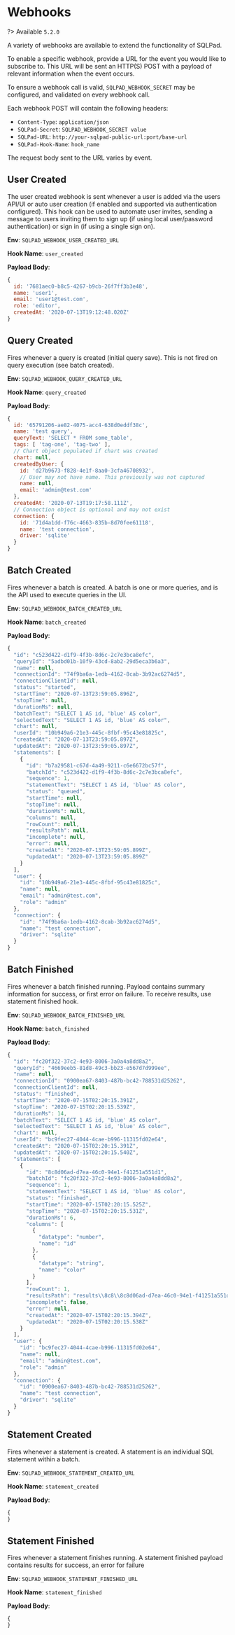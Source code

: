 # Webhooks

?> Available `5.2.0`

A variety of webhooks are available to extend the functionality of SQLPad.

To enable a specific webhook, provide a URL for the event you would like to subscribe to. This URL will be sent an HTTP(S) POST with a payload of relevant information when the event occurs.

To ensure a webhook call is valid, `SQLPAD_WEBHOOK_SECRET` may be configured, and validated on every webhook call.

Each webhook POST will contain the following headers:

- `Content-Type`: `application/json`
- `SQLPad-Secret`: `SQLPAD_WEBHOOK_SECRET value`
- `SQLPad-URL`: `http://your-sqlpad-public-url:port/base-url`
- `SQLPad-Hook-Name`: `hook_name`

The request body sent to the URL varies by event.

## User Created

The user created webhook is sent whenever a user is added via the users API/UI or auto user creation (if enabled and supported via authentication configured). This hook can be used to automate user invites, sending a message to users inviting them to sign up (if using local user/password authentication) or sign in (if using a single sign on).

**Env**: `SQLPAD_WEBHOOK_USER_CREATED_URL`

**Hook Name**: `user_created`

**Payload Body**:

```js
{
  id: '7681aec0-b8c5-4267-b9cb-26f7ff3b3e48',
  name: 'user1',
  email: 'user1@test.com',
  role: 'editor',
  createdAt: '2020-07-13T19:12:48.020Z'
}
```

## Query Created

Fires whenever a query is created (initial query save). This is not fired on query execution (see batch created).

**Env**: `SQLPAD_WEBHOOK_QUERY_CREATED_URL`

**Hook Name**: `query_created`

**Payload Body**:

```js
{
  id: '65791206-ae82-4075-acc4-638d0eddf38c',
  name: 'test query',
  queryText: 'SELECT * FROM some_table',
  tags: [ 'tag-one', 'tag-two' ],
  // Chart object populated if chart was created
  chart: null,
  createdByUser: {
    id: 'd27b9673-f828-4e1f-8aa0-3cfa46708932',
    // User may not have name. This previously was not captured
    name: null,
    email: 'admin@test.com'
  },
  createdAt: '2020-07-13T19:17:58.111Z',
  // Connection object is optional and may not exist
  connection: {
    id: '71d4a1dd-f76c-4663-835b-8d70fee61118',
    name: 'test connection',
    driver: 'sqlite'
  }
}
```

## Batch Created

Fires whenever a batch is created. A batch is one or more queries, and is the API used to execute queries in the UI.

**Env**: `SQLPAD_WEBHOOK_BATCH_CREATED_URL`

**Hook Name**: `batch_created`

**Payload Body**:

```js
{
  "id": "c523d422-d1f9-4f3b-8d6c-2c7e3bca8efc",
  "queryId": "5adbd01b-10f9-43cd-8ab2-29d5eca3b6a3",
  "name": null,
  "connectionId": "74f9ba6a-1edb-4162-8cab-3b92ac6274d5",
  "connectionClientId": null,
  "status": "started",
  "startTime": "2020-07-13T23:59:05.896Z",
  "stopTime": null,
  "durationMs": null,
  "batchText": "SELECT 1 AS id, 'blue' AS color",
  "selectedText": "SELECT 1 AS id, 'blue' AS color",
  "chart": null,
  "userId": "10b949a6-21e3-445c-8fbf-95c43e81825c",
  "createdAt": "2020-07-13T23:59:05.897Z",
  "updatedAt": "2020-07-13T23:59:05.897Z",
  "statements": [
    {
      "id": "b7a29581-c67d-4a49-9211-c6e6672bc57f",
      "batchId": "c523d422-d1f9-4f3b-8d6c-2c7e3bca8efc",
      "sequence": 1,
      "statementText": "SELECT 1 AS id, 'blue' AS color",
      "status": "queued",
      "startTime": null,
      "stopTime": null,
      "durationMs": null,
      "columns": null,
      "rowCount": null,
      "resultsPath": null,
      "incomplete": null,
      "error": null,
      "createdAt": "2020-07-13T23:59:05.899Z",
      "updatedAt": "2020-07-13T23:59:05.899Z"
    }
  ],
  "user": {
    "id": "10b949a6-21e3-445c-8fbf-95c43e81825c",
    "name": null,
    "email": "admin@test.com",
    "role": "admin"
  },
  "connection": {
    "id": "74f9ba6a-1edb-4162-8cab-3b92ac6274d5",
    "name": "test connection",
    "driver": "sqlite"
  }
}
```

## Batch Finished

Fires whenever a batch finished running. Payload contains summary information for success, or first error on failure. To receive results, use statement finished hook.

**Env**: `SQLPAD_WEBHOOK_BATCH_FINISHED_URL`

**Hook Name**: `batch_finished`

**Payload Body**:

```js
{
  "id": "fc20f322-37c2-4e93-8006-3a0a4a8dd8a2",
  "queryId": "4669eeb5-81d8-49c3-bb23-e567d7d999ee",
  "name": null,
  "connectionId": "0900ea67-8403-487b-bc42-788531d25262",
  "connectionClientId": null,
  "status": "finished",
  "startTime": "2020-07-15T02:20:15.391Z",
  "stopTime": "2020-07-15T02:20:15.539Z",
  "durationMs": 14,
  "batchText": "SELECT 1 AS id, 'blue' AS color",
  "selectedText": "SELECT 1 AS id, 'blue' AS color",
  "chart": null,
  "userId": "bc9fec27-4044-4cae-b996-11315fd02e64",
  "createdAt": "2020-07-15T02:20:15.391Z",
  "updatedAt": "2020-07-15T02:20:15.540Z",
  "statements": [
    {
      "id": "8c8d06ad-d7ea-46c0-94e1-f41251a551d1",
      "batchId": "fc20f322-37c2-4e93-8006-3a0a4a8dd8a2",
      "sequence": 1,
      "statementText": "SELECT 1 AS id, 'blue' AS color",
      "status": "finished",
      "startTime": "2020-07-15T02:20:15.525Z",
      "stopTime": "2020-07-15T02:20:15.531Z",
      "durationMs": 6,
      "columns": [
        {
          "datatype": "number",
          "name": "id"
        },
        {
          "datatype": "string",
          "name": "color"
        }
      ],
      "rowCount": 1,
      "resultsPath": "results\\8c8\\8c8d06ad-d7ea-46c0-94e1-f41251a551d1.json",
      "incomplete": false,
      "error": null,
      "createdAt": "2020-07-15T02:20:15.394Z",
      "updatedAt": "2020-07-15T02:20:15.538Z"
    }
  ],
  "user": {
    "id": "bc9fec27-4044-4cae-b996-11315fd02e64",
    "name": null,
    "email": "admin@test.com",
    "role": "admin"
  },
  "connection": {
    "id": "0900ea67-8403-487b-bc42-788531d25262",
    "name": "test connection",
    "driver": "sqlite"
  }
}
```

## Statement Created

Fires whenever a statement is created. A statement is an individual SQL statement within a batch.

**Env**: `SQLPAD_WEBHOOK_STATEMENT_CREATED_URL`

**Hook Name**: `statement_created`

**Payload Body**:

```js
{
}
```

## Statement Finished

Fires whenever a statement finishes running. A statement finished payload contains results for success, an error for failure

**Env**: `SQLPAD_WEBHOOK_STATEMENT_FINISHED_URL`

**Hook Name**: `statement_finished`

**Payload Body**:

```js
{
}
```

